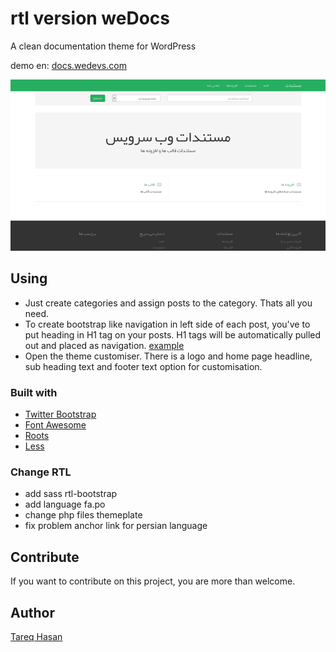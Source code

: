 # rtl version weDocs

A clean documentation theme for WordPress

demo en: [docs.wedevs.com](http://docs.wedevs.com)

![screenshot](screenshot.png)

## Using

* Just create categories and assign posts to the category. Thats all you need. 
* To create bootstrap like navigation in left side of each post, you've to put heading in H1 tag on your posts. H1 tags will be automatically pulled out and placed as navigation. [example](http://docs.wedevs.com/creating-posting-forms/)
* Open the theme customiser. There is a logo and home page headline, sub heading text and footer text option for customisation.

### Built with

* [Twitter Bootstrap](http://getbootstrap.com)
* [Font Awesome](http://fontawesome.io/)
* [Roots](http://roots.io)
* [Less](http://www.lesscss.org/)
### Change RTL
*  add sass rtl-bootstrap 
*  add language fa.po
*  change php files themeplate
*  fix problem anchor link for persian language 


## Contribute
If you want to contribute on this project, you are more than welcome.


## Author
[Tareq Hasan](http://tareq.wedevs.com)
